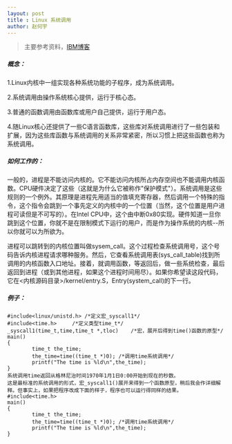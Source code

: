 ```yaml
---
layout: post
title : Linux 系统调用
author: 赵何宇
---
```


> 主要参考资料，[IBM博客](https://www.ibm.com/developerworks/cn/linux/kernel/syscall/part1/)

##### 概念：
1.Linux内核中一组实现各种系统功能的子程序，成为系统调用。

2.系统调用由操作系统核心提供，运行于核心态。

3.普通的函数调用由函数库或用户自己提供，运行于用户态。

4.随Linux核心还提供了一些C语言函数库，这些库对系统调用进行了一些包装和扩展，因为这些库函数与系统调用的关系非常紧密，所以习惯上把这些函数也称为系统调用。

##### 如何工作的：
一般的，进程是不能访问内核的。它不能访问内核所占内存空间也不能调用内核函数。CPU硬件决定了这些（这就是为什么它被称作"保护模式"）。系统调用是这些规则的一个例外。其原理是进程先用适当的值填充寄存器，然后调用一个特殊的指令，这个指令会跳到一个事先定义的内核中的一个位置（当然，这个位置是用户进程可读但是不可写的）。在Intel CPU中，这个由中断0x80实现。硬件知道一旦你跳到这个位置，你就不是在限制模式下运行的用户，而是作为操作系统的内核--所以你就可以为所欲为。

进程可以跳转到的内核位置叫做sysem_call。这个过程检查系统调用号，这个号码告诉内核进程请求哪种服务。然后，它查看系统调用表(sys_call_table)找到所调用的内核函数入口地址。接着，就调用函数，等返回后，做一些系统检查，最后返回到进程（或到其他进程，如果这个进程时间用尽）。如果你希望读这段代码，它在<内核源码目录>/kernel/entry.S，Entry(system_call)的下一行。

##### 例子：
~~~
#include<linux/unistd.h> /*定义宏_syscall1*/
#include<time.h>     /*定义类型time_t*/
_syscall1(time_t,time,time_t *,tloc)    /*宏，展开后得到time()函数的原型*/
main()
{
        time_t the_time;
        the_time=time((time_t *)0); /*调用time系统调用*/
        printf("The time is %ld\n",the_time);
}
系统调用time返回从格林尼治时间1970年1月1日0:00开始到现在的秒数。
这是最标准的系统调用的形式，宏_syscall1()展开来得到一个函数原型，稍后我会作详细解释。但事实上，如果把程序改成下面的样子，程序也可以运行得同样的结果。
#include<time.h>
main()
{
        time_t the_time;
        the_time=time((time_t *)0); /*调用time系统调用*/
        printf("The time is %ld\n",the_time);
}
~~~

